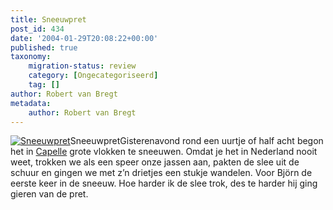 ```yaml
---
title: Sneeuwpret
post_id: 434
date: '2004-01-29T20:08:22+00:00'
published: true
taxonomy:
    migration-status: review
    category: [Ongecategoriseerd]
    tag: []
author: Robert van Bregt
metadata:
    author: Robert van Bregt
---
```

[![Sneeuwpret](http://lh5.ggpht.com/_YSc5OtivIDY/SoeqozkGpGI/AAAAAAAAADI/xVrFvbgiSJY/s400/BRGT20040128-0004.JPG "Sneeuwpret")](http://picasaweb.google.com/lh/photo/2MPfM0TLbXcAtbudkh-W-w?feat=directlink)SneeuwpretGisterenavond rond een uurtje of half acht begon het in [Capelle](http://www.capelleaandenijssel.nl/) grote vlokken te sneeuwen. Omdat je het in Nederland nooit weet, trokken we als een speer onze jassen aan, pakten de slee uit de schuur en gingen we met z’n drietjes een stukje wandelen. Voor Björn de eerste keer in de sneeuw. Hoe harder ik de slee trok, des te harder hij ging gieren van de pret.